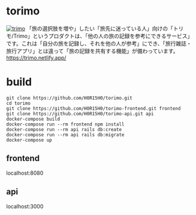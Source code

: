 # torimo
[![trimo]()](https://www.awesomescreenshot.com/video/3656255?key=91b3d480d56377dd67564274dcdecb40)
「旅の選択肢を増や」したい「旅先に迷っている人」向けの「トリモ/Trimo」というプロダクトは、「他の人の旅の記録を参考にできるサービス」です。これは「自分の旅を記録し、それを他の人が参考」にでき、「旅行雑誌・旅行アプリ」とは違って「旅の記録を共有する機能」が備わっています。
https://trimo.netlify.app/

# build
```
git clone https://github.com/H0R15H0/torimo.git
cd torimo
git clone https://github.com/H0R15H0/torimo-frontend.git frontend
git clone https://github.com/H0R15H0/torimo-api.git api
docker-compose build
docker-compose run --rm frontend npm install
docker-compose run --rm api rails db:create
docker-compose run --rm api rails db:migrate
docker-compose up
```
## frontend 
localhost:8080
## api
localhost:3000
